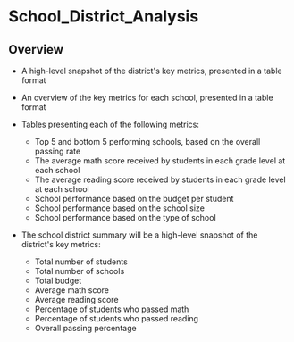 # School_District_Analysis
## Overview
- A high-level snapshot of the district's key metrics, presented in a table format
- An overview of the key metrics for each school, presented in a table format
- Tables presenting each of the following metrics:
  - Top 5 and bottom 5 performing schools, based on the overall passing rate
  - The average math score received by students in each grade level at each school
  - The average reading score received by students in each grade level at each school
  - School performance based on the budget per student
  - School performance based on the school size 
  - School performance based on the type of school

- The school district summary will be a high-level snapshot of the district's key metrics:
    - Total number of students
    - Total number of schools
    - Total budget
    - Average math score
    - Average reading score
    - Percentage of students who passed math
    - Percentage of students who passed reading
    - Overall passing percentage